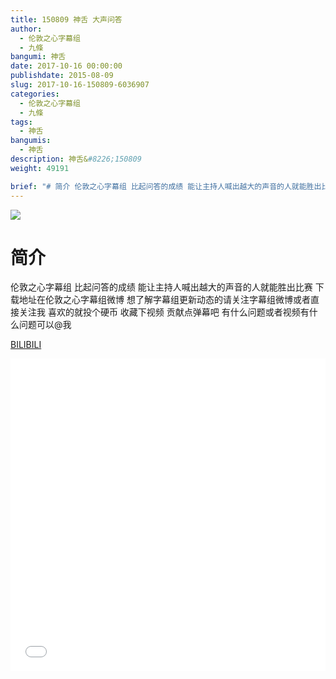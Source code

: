 ```yaml
---
title: 150809 神舌 大声问答
author: 
  - 伦敦之心字幕组
  - 九條
bangumi: 神舌
date: 2017-10-16 00:00:00
publishdate: 2015-08-09
slug: 2017-10-16-150809-6036907
categories: 
  - 伦敦之心字幕组
  - 九條
tags: 
  - 神舌
bangumis: 
  - 神舌
description: 神舌&#8226;150809
weight: 49191

brief: "# 简介 伦敦之心字幕组 比起问答的成绩 能让主持人喊出越大的声音的人就能胜出比赛 下载地址在伦敦之心字幕组微博 想了解字幕组更新动态的请关注字幕组微博或者直接关注我 喜欢的就投个硬币 收藏下视频 贡献点弹幕吧 有什么问题或者视频有什么问题可以@我"
---
```


![](https://i.imgur.com/ldrHgqO.jpg)

# 简介  
伦敦之心字幕组 比起问答的成绩 能让主持人喊出越大的声音的人就能胜出比赛 下载地址在伦敦之心字幕组微博 想了解字幕组更新动态的请关注字幕组微博或者直接关注我 喜欢的就投个硬币 收藏下视频 贡献点弹幕吧
有什么问题或者视频有什么问题可以@我

  [BILIBILI](https://www.bilibili.com/video/av6036907/)


<div class="vcontainer">  <iframe class='video' src="//www.bilibili.com/blackboard/player.html?aid=6036907" width="100%" height="500" frameborder="0" allowfullscreen="allowfullscreen"></iframe></div>
